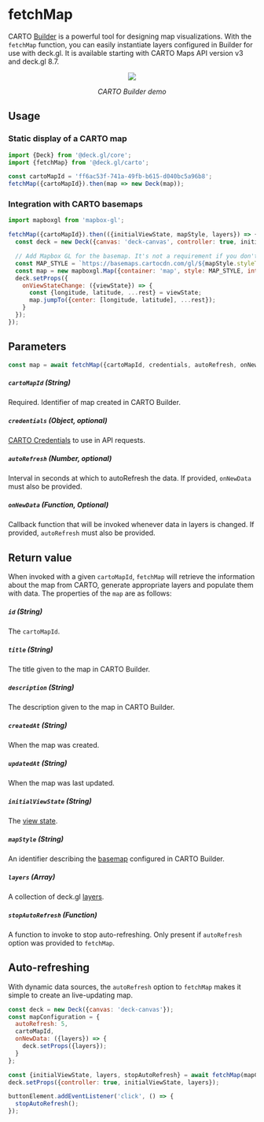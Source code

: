 # fetchMap

CARTO [Builder](https://carto.com/builder/) is a powerful tool for designing map visualizations. With the `fetchMap` function, you can easily instantiate layers configured in Builder for use with deck.gl. It is available starting with CARTO Maps API version v3 and deck.gl 8.7.

<div align="center">
  <div>
    <img src="https://user-images.githubusercontent.com/453755/143416216-4f1f8ddb-6ba3-4ed2-a026-d89c0f3e1ec7.gif" />
    <p><i>CARTO Builder demo</i></p>
  </div>
</div>

## Usage

### Static display of a CARTO map

```js
import {Deck} from '@deck.gl/core';
import {fetchMap} from '@deck.gl/carto';

const cartoMapId = 'ff6ac53f-741a-49fb-b615-d040bc5a96b8';
fetchMap({cartoMapId}).then(map => new Deck(map));
```

### Integration with CARTO basemaps

```js
import mapboxgl from 'mapbox-gl';

fetchMap({cartoMapId}).then(({initialViewState, mapStyle, layers}) => {
  const deck = new Deck({canvas: 'deck-canvas', controller: true, initialViewState, layers});

  // Add Mapbox GL for the basemap. It's not a requirement if you don't need a basemap.
  const MAP_STYLE = `https://basemaps.cartocdn.com/gl/${mapStyle.styleType}-gl-style/style.json`;
  const map = new mapboxgl.Map({container: 'map', style: MAP_STYLE, interactive: false});
  deck.setProps({
    onViewStateChange: ({viewState}) => {
      const {longitude, latitude, ...rest} = viewState;
      map.jumpTo({center: [longitude, latitude], ...rest});
    }
  });
});
```

## Parameters

```js
const map = await fetchMap({cartoMapId, credentials, autoRefresh, onNewData});
```

##### `cartoMapId` (String) 

Required. Identifier of map created in CARTO Builder. 

##### `credentials` (Object, optional)

[CARTO Credentials](/docs/api-reference/carto/overview.md#carto-credentials) to use in API requests.

##### `autoRefresh` (Number, optional)

Interval in seconds at which to autoRefresh the data. If provided, `onNewData` must also be provided.

##### `onNewData` (Function, Optional)

Callback function that will be invoked whenever data in layers is changed. If provided, `autoRefresh` must also be provided.

## Return value

When invoked with a given `cartoMapId`, `fetchMap` will retrieve the information about the map from CARTO, generate appropriate layers and populate them with data. The properties of the `map` are as follows:

##### `id` (String)

The `cartoMapId`.

##### `title` (String)

The title given to the map in CARTO Builder.

##### `description` (String)

The description given to the map in CARTO Builder.

##### `createdAt` (String)

When the map was created.

##### `updatedAt` (String)

When the map was last updated.

##### `initialViewState` (String)

The [view state](docs/developer-guide/views.md#view-state).

##### `mapStyle` (String)

An identifier describing the [basemap](docs/api-reference/carto/basemap.md#supported-basemaps) configured in CARTO Builder.

##### `layers` (Array)

A collection of deck.gl [layers](docs/api-reference/layers.md).
  
##### `stopAutoRefresh` (Function)

A function to invoke to stop auto-refreshing. Only present if `autoRefresh` option was provided to `fetchMap`.

## Auto-refreshing

With dynamic data sources, the `autoRefresh` option to `fetchMap` makes it simple to create an live-updating map.

```js
const deck = new Deck({canvas: 'deck-canvas'});
const mapConfiguration = {
  autoRefresh: 5,
  cartoMapId,
  onNewData: ({layers}) => {
    deck.setProps({layers});
  }
};

const {initialViewState, layers, stopAutoRefresh} = await fetchMap(mapConfiguration);
deck.setProps({controller: true, initialViewState, layers});

buttonElement.addEventListener('click', () => {
  stopAutoRefresh();
});
```
